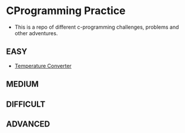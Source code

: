 # CProgramming Practice
- This is a repo of different c-programming challenges, problems and other adventures.

## EASY
- [Temperature Converter](http://www.cprogramming.com/challenges/celsius_converter_table.html)


## MEDIUM


## DIFFICULT


## ADVANCED


